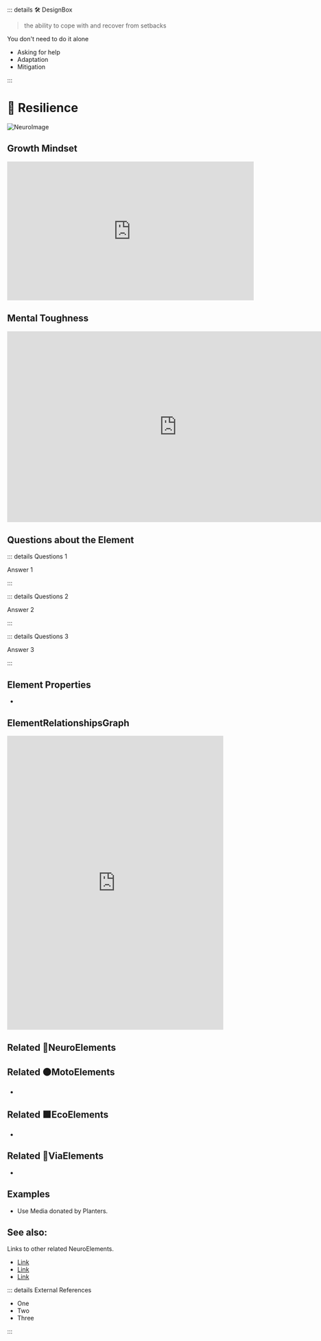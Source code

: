 ::: details 🛠 <dev>DesignBox</dev> 


> the ability to cope with and recover from setbacks


You don't need to do it alone
- Asking for help
- Adaptation
- Mitigation


:::

# 💜 <neuro>Resilience </neuro>

![NeuroImage](/Neuro/NeuroImage.png)


## Growth Mindset

<iframe width="575" height="323" src="https://www.youtube.com/embed/aQDOU3hPci0" title="How to Enhance Performance &amp; Learning by Applying a Growth Mindset | Huberman Lab Podcast" frameborder="0" allow="accelerometer; autoplay; clipboard-write; encrypted-media; gyroscope; picture-in-picture; web-share" allowfullscreen></iframe>


## Mental Toughness

<iframe width="789" height="444" src="https://www.youtube.com/embed/nDLb8_wgX50" title="David Goggins: How to Build Immense Inner Strength" frameborder="0" allow="accelerometer; autoplay; clipboard-write; encrypted-media; gyroscope; picture-in-picture; web-share" allowfullscreen></iframe>

## Questions about the Element

::: details Questions 1

Answer 1

:::

::: details Questions 2

Answer 2

:::

::: details Questions 3

Answer 3

:::
## Element Properties

- 

## ElementRelationshipsGraph

<iframe 
    width="100%" 
    height="684" 
    frameborder="0"
    src="https://observablehq.com/embed/@d3/force-directed-graph/2?cells=chart"
></iframe>

## Related 💜<neuro>NeuroElements</neuro> 

## Related 🟠<moto>MotoElements</moto>
- 
## Related 🟩<eco>EcoElements</eco>
- 
## Related 🔺<route>ViaElements</route>
- 

## Examples

- Use Media donated by Planters. 

## See also:

Links to other related NeuroElements. 

- [Link]()
- [Link]()
- [Link]()

::: details External References

- One
- Two
- Three

:::

